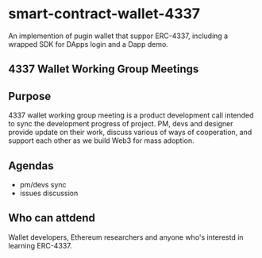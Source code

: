 # smart-contract-wallet-4337
An implemention of pugin wallet that suppor ERC-4337, including a wrapped SDK for DApps login and a Dapp demo.

## 4337 Wallet Working Group Meetings
## Purpose
4337 wallet working group meeting is a product development call intended to sync the development progress of project. PM, devs and designer provide update on their work, discuss various of ways of cooperation, and support each other as we build Web3 for mass adoption.

## Agendas
- pm/devs sync
- issues discussion

## Who can attdend
Wallet developers, Ethereum researchers and anyone who's interestd in learning ERC-4337.

